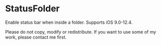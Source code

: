 # StatusFolder
Enable status bar when inside a folder.
Supports iOS 9.0-12.4.

Please do not copy, modify or redistribute. If you want to use some of my work, please contact me first.